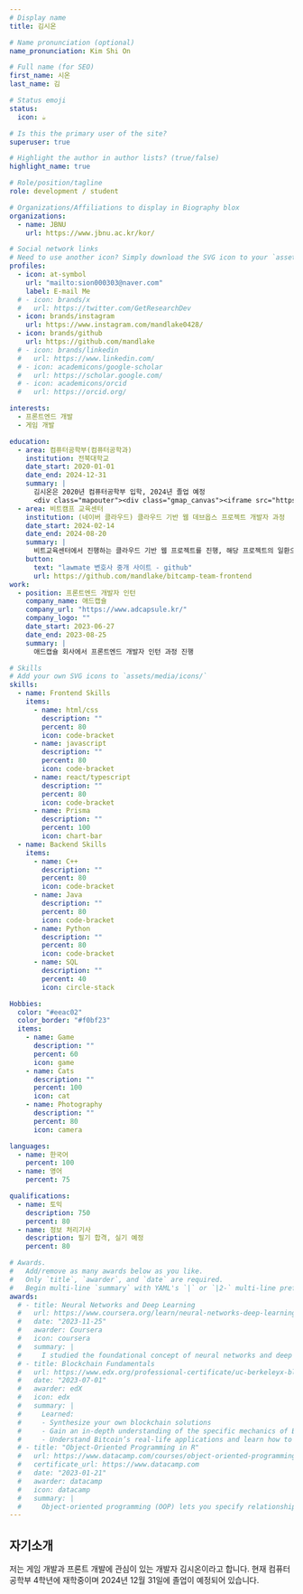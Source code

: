```yaml
---
# Display name
title: 김시온

# Name pronunciation (optional)
name_pronunciation: Kim Shi On

# Full name (for SEO)
first_name: 시온
last_name: 김

# Status emoji
status:
  icon: ☕️

# Is this the primary user of the site?
superuser: true

# Highlight the author in author lists? (true/false)
highlight_name: true

# Role/position/tagline
role: development / student

# Organizations/Affiliations to display in Biography blox
organizations:
  - name: JBNU
    url: https://www.jbnu.ac.kr/kor/

# Social network links
# Need to use another icon? Simply download the SVG icon to your `assets/media/icons/` folder.
profiles:
  - icon: at-symbol
    url: "mailto:sion000303@naver.com"
    label: E-mail Me
  # - icon: brands/x
  #   url: https://twitter.com/GetResearchDev
  - icon: brands/instagram
    url: https://www.instagram.com/mandlake0428/
  - icon: brands/github
    url: https://github.com/mandlake
  # - icon: brands/linkedin
  #   url: https://www.linkedin.com/
  # - icon: academicons/google-scholar
  #   url: https://scholar.google.com/
  # - icon: academicons/orcid
  #   url: https://orcid.org/

interests:
  - 프론트엔드 개발
  - 게임 개발

education:
  - area: 컴퓨터공학부(컴퓨터공학과)
    institution: 전북대학교
    date_start: 2020-01-01
    date_end: 2024-12-31
    summary: |
      김시온은 2020년 컴퓨터공학부 입학, 2024년 졸업 예정
      <div class="mapouter"><div class="gmap_canvas"><iframe src="https://maps.google.com/maps?q=%EC%A0%84%EB%B6%81%EB%8C%80%ED%95%99%EA%B5%90%20%EC%83%88%EB%B9%9B%EA%B4%80&amp;t=&amp;z=18&amp;ie=UTF8&amp;iwloc=&amp;output=embed" frameborder="0" scrolling="no" style="width: 600px; height: 500px;"></iframe><style>.mapouter{display:table;}.gmap_canvas{overflow:hidden;position:relative;height:500px;width:600px;background:#fff;}</style><a href="https://fnfmods.net/vs-tricky/">fnf tricky</a><style>.gmap_canvas iframe{position:relative !important;z-index:2 !important;}.gmap_canvas a{color:#fff !important;position:absolute !important;top:0 !important;left:0 !important;z-index:0 !important;}</style></div></div>
  - area: 비트캠프 교육센터
    institution: (네이버 클라우드) 클라우드 기반 웹 데브옵스 프로젝트 개발자 과정
    date_start: 2024-02-14
    date_end: 2024-08-20
    summary: |
      비트교육센터에서 진행하는 클라우드 기반 웹 프로젝트를 진행, 해당 프로젝트의 일환으로 lawmate라는 ai를 이용한 변호사 중개 사이트 제작.
    button:
      text: "lawmate 변호사 중개 사이트 - github"
      url: https://github.com/mandlake/bitcamp-team-frontend
work:
  - position: 프론트엔드 개발자 인턴
    company_name: 애드캡슐
    company_url: "https://www.adcapsule.kr/"
    company_logo: ""
    date_start: 2023-06-27
    date_end: 2023-08-25
    summary: |
      애드캡슐 회사에서 프론트엔드 개발자 인턴 과정 진행

# Skills
# Add your own SVG icons to `assets/media/icons/`
skills:
  - name: Frontend Skills
    items:
      - name: html/css
        description: ""
        percent: 80
        icon: code-bracket
      - name: javascript
        description: ""
        percent: 80
        icon: code-bracket
      - name: react/typescript
        description: ""
        percent: 80
        icon: code-bracket
      - name: Prisma
        description: ""
        percent: 100
        icon: chart-bar
  - name: Backend Skills
    items:
      - name: C++
        description: ""
        percent: 80
        icon: code-bracket
      - name: Java
        description: ""
        percent: 80
        icon: code-bracket
      - name: Python
        description: ""
        percent: 80
        icon: code-bracket
      - name: SQL
        description: ""
        percent: 40
        icon: circle-stack

Hobbies:
  color: "#eeac02"
  color_border: "#f0bf23"
  items:
    - name: Game
      description: ""
      percent: 60
      icon: game
    - name: Cats
      description: ""
      percent: 100
      icon: cat
    - name: Photography
      description: ""
      percent: 80
      icon: camera

languages:
  - name: 한국어
    percent: 100
  - name: 영어
    percent: 75

qualifications:
  - name: 토익
    description: 750
    percent: 80
  - name: 정보 처리기사
    description: 필기 합격, 실기 예정
    percent: 80

# Awards.
#   Add/remove as many awards below as you like.
#   Only `title`, `awarder`, and `date` are required.
#   Begin multi-line `summary` with YAML's `|` or `|2-` multi-line prefix and indent 2 spaces below.
awards:
  # - title: Neural Networks and Deep Learning
  #   url: https://www.coursera.org/learn/neural-networks-deep-learning
  #   date: "2023-11-25"
  #   awarder: Coursera
  #   icon: coursera
  #   summary: |
  #     I studied the foundational concept of neural networks and deep learning. By the end, I was familiar with the significant technological trends driving the rise of deep learning; build, train, and apply fully connected deep neural networks; implement efficient (vectorized) neural networks; identify key parameters in a neural network’s architecture; and apply deep learning to your own applications.
  # - title: Blockchain Fundamentals
  #   url: https://www.edx.org/professional-certificate/uc-berkeleyx-blockchain-fundamentals
  #   date: "2023-07-01"
  #   awarder: edX
  #   icon: edx
  #   summary: |
  #     Learned:
  #     - Synthesize your own blockchain solutions
  #     - Gain an in-depth understanding of the specific mechanics of Bitcoin
  #     - Understand Bitcoin’s real-life applications and learn how to attack and destroy Bitcoin, Ethereum, smart contracts and Dapps, and alternatives to Bitcoin’s Proof-of-Work consensus algorithm
  # - title: "Object-Oriented Programming in R"
  #   url: https://www.datacamp.com/courses/object-oriented-programming-with-s3-and-r6-in-r
  #   certificate_url: https://www.datacamp.com
  #   date: "2023-01-21"
  #   awarder: datacamp
  #   icon: datacamp
  #   summary: |
  #     Object-oriented programming (OOP) lets you specify relationships between functions and the objects that they can act on, helping you manage complexity in your code. This is an intermediate level course, providing an introduction to OOP, using the S3 and R6 systems. S3 is a great day-to-day R programming tool that simplifies some of the functions that you write. R6 is especially useful for industry-specific analyses, working with web APIs, and building GUIs.
---
```


## 자기소개

저는 게임 개발과 프론트 개발에 관심이 있는 개발자 김시온이라고 합니다. 현재 컴퓨터공학부 4학년에 재학중이며 2024년 12월 31일에 졸업이 예정되어 있습니다.
